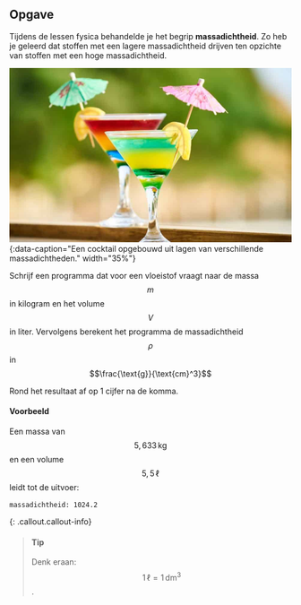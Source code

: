 ## Opgave
Tijdens de lessen fysica behandelde je het begrip **massadichtheid**. Zo heb je geleerd dat stoffen met een lagere massadichtheid drijven ten opzichte van stoffen met een hoge massadichtheid.

![variabele](media/cocktail.jpg "variabele"){:data-caption="Een cocktail opgebouwd uit lagen van verschillende massadichtheden." width="35%"}

Schrijf een programma dat voor een vloeistof vraagt naar de massa $$m$$ in kilogram en het volume $$V$$ in liter. Vervolgens berekent het programma de massadichtheid $$\rho$$ in $$\frac{\text{g}}{\text{cm}^3}$$

Rond het resultaat af op 1 cijfer na de komma.

#### Voorbeeld
Een massa van $$5,633 \,\text{kg}$$ en een volume $$5,5 \,\ell$$ leidt tot de uitvoer:
```
massadichtheid: 1024.2
```

{: .callout.callout-info}
> #### Tip
> Denk eraan: $$1 \,\ell = 1 \,\text{dm}^3$$.